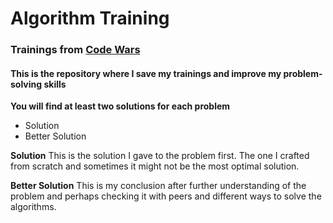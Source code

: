 # Algorithm Training

### Trainings from [Code Wars](https://www.codewars.com/users/Alan%20Sanchez)

#### This is the repository where I save my trainings and improve my problem-solving skills

**You will find at least two solutions for each problem**
- Solution
- Better Solution

**Solution**
This is the solution I gave to the problem first. The one I crafted from scratch and sometimes it might not be the most optimal solution.

**Better Solution**
This is my conclusion after further understanding of the problem and perhaps checking it with peers and different ways to solve the algorithms.



